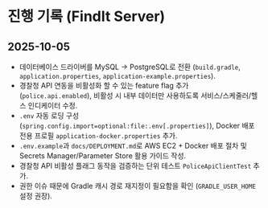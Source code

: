 # 진행 기록 (FindIt Server)

## 2025-10-05

- 데이터베이스 드라이버를 MySQL → PostgreSQL로 전환 (`build.gradle`, `application.properties`, `application-example.properties`).
- 경찰청 API 연동을 비활성화 할 수 있는 feature flag 추가 (`police.api.enabled`), 비활성 시 내부 데이터만 사용하도록 서비스/스케줄러/헬스 인디케이터 수정.
- `.env` 자동 로딩 구성(`spring.config.import=optional:file:.env[.properties]`), Docker 배포 전용 프로필 `application-docker.properties` 추가.
- `.env.example`과 `docs/DEPLOYMENT.md`로 AWS EC2 + Docker 배포 절차 및 Secrets Manager/Parameter Store 활용 가이드 작성.
- 경찰청 API 비활성 플래그 동작을 검증하는 단위 테스트 `PoliceApiClientTest` 추가.
- 권한 이슈 때문에 Gradle 캐시 경로 재지정이 필요함을 확인 (`GRADLE_USER_HOME` 설정 권장).
